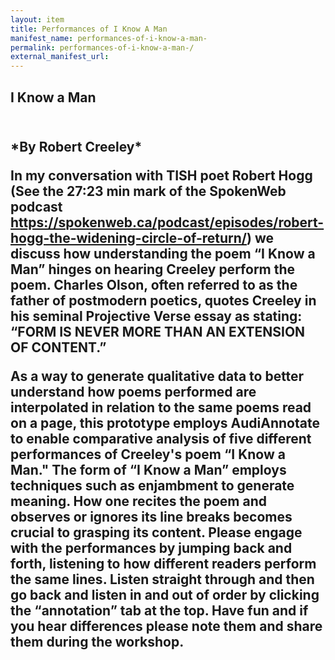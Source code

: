```yaml
---
layout: item
title: Performances of I Know A Man 
manifest_name: performances-of-i-know-a-man-
permalink: performances-of-i-know-a-man-/
external_manifest_url: 
---
```

<!-- Add an essay or interpretive material below this line,
using HTML or markdown.  Do not modify this file above this line -->
 
 <h2>I Know a Man<h2><br>
 *By Robert Creeley*
 
 
 In my conversation with TISH poet Robert Hogg (See the 27:23 min mark of the SpokenWeb podcast https://spokenweb.ca/podcast/episodes/robert-hogg-the-widening-circle-of-return/) we discuss how understanding  the poem “I Know a Man” hinges on hearing Creeley perform the poem. Charles Olson, often referred to as the father of postmodern poetics, quotes Creeley in his seminal Projective Verse essay as stating: “FORM IS NEVER MORE THAN AN EXTENSION OF CONTENT.”  

As a way to generate qualitative data to better understand how poems performed are interpolated in relation to the same poems read on a page, this prototype employs AudiAnnotate to enable comparative analysis of five different performances of Creeley's poem “I Know a Man." The form of “I Know a Man” employs techniques such as enjambment to generate meaning. How one recites the poem and observes or ignores its line breaks becomes crucial to grasping its content. Please engage with the performances by jumping back and forth, listening to how different readers perform the same lines. Listen straight through and then go back and listen in and out of order by clicking the “annotation” tab at the top. Have fun and if you hear differences please note them and share them during the workshop.

